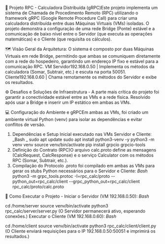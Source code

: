 🚀 Projeto RPC - Calculadora Distribuída (gRPC)Este projeto implementa um sistema de Chamada de Procedimento Remoto (RPC) utilizando o framework gRPC (Google Remote Procedure Call) para criar uma calculadora distribuída entre duas Máquinas Virtuais (VMs) isoladas.
O projeto demonstra a configuração de uma rede Bridge (Ponte) estável e a comunicação de baixo nível entre o Servidor (que executa as operações matemáticas) e o Cliente (que requisita os cálculos).

🗺️ Visão Geral da Arquitetura: O sistema é composto por duas Máquinas Virtuais em rede Bridge, permitindo que ambas se comuniquem diretamente com a rede do hospedeiro, garantindo um endereço IP fixo e estável para a comunicação RPC.
  VM Servidor192.168.0.50 | Implementa os métodos da calculadora (Somar, Subtrair, etc.) e escuta na porta 50051.
  Cliente192.168.0.60 | Chama remotamente os métodos do Servidor e exibe os resultados.

⚙️ Desafios e Soluções de Infraestrutura - A parte mais crítica do projeto foi garantir a conectividade estável entre as VMs e a rede física. Resolvido após usar a Bridge e inserir um IP estático em ambas as VMs. 

💻 Configuração do Ambiente e gRPCEm ambas as VMs, foi criado um ambiente virtual Python (venv) para isolar as dependências e evitar conflitos de versão.
1. Dependências e Setup Inicial executado nas VMs Servidor e Cliente:
_Bash _
sudo apt update
sudo apt install python3-venv -y
python3 -m venv venv
source venv/bin/activate
pip install grpcio grpcio-tools
3. Definição do Contrato (RPC)O arquivo calc.proto define as mensagens (CalcRequest, CalcResponse) e o serviço Calculator com os métodos RPC (Somar, Subtrair, etc.).
4. Compilação do Protocolo  .proto foi compilado em ambas as VMs para gerar os stubs Python necessários para o Servidor e Cliente:
_Bash_
python3 -m grpc_tools.protoc -I=rpc_calc/proto --python_out=rpc_calc/client --grpc_python_out=rpc_calc/client rpc_calc/proto/calc.proto

🚀 Como Executar o Projeto - 
Iniciar o Servidor (VM 192.168.0.50):
_Bash_ 

cd /home/server
source venv/bin/activate
python3 rpc_calc/server/server.py
(O Servidor permanecerá ativo, esperando conexões.)
Executar o Cliente (VM 192.168.0.60):
_Bash_

cd /home/client
source venv/bin/activate
python3 rpc_calc/client/client.py
(O Cliente enviará requisições para o IP 192.168.0.50:50051 e imprimirá os resultados.)


